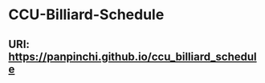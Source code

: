 # CCU-Billiard-Schedule

<h2>URI: <a href="https://panpinchi.github.io/ccu_billiard_schedule">https://panpinchi.github.io/ccu_billiard_schedule</a></2>
